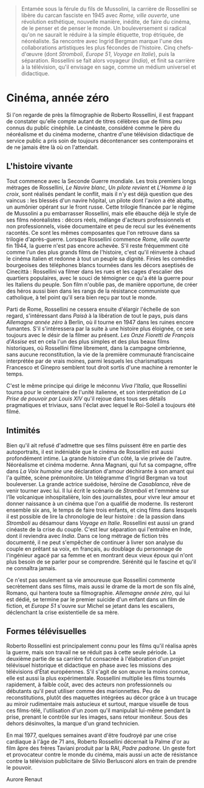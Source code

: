 > Entamée sous la férule du fils de Mussolini, la carrière de Rossellini se libère du carcan fasciste en 1945 avec _Rome, ville ouverte_, une révolution esthétique, nouvelle manière, inédite, de faire du cinéma, de le penser et de penser le monde. Un bouleversement si radical qu'on ne saurait le réduire à la simple étiquette, trop étriquée, de néoréaliste. Sa rencontre avec Ingrid Bergman marque l'une des collaborations artistiques les plus fécondes de l'histoire. Cinq chefs-d'œuvre (dont _Stromboli_, _Europe 51_, _Voyage en Italie_), puis la séparation. Rossellini se fait alors voyageur (_India_), et finit sa carrière à la télévision, qu'il envisage en sage, comme un médium universel et didactique.

# Cinéma, année zéro

Si l'on regarde de près la filmographie de Roberto Rossellini, il est frappant de constater qu'elle compte autant de titres célèbres que de films peu connus du public cinéphile. Le cinéaste, considéré comme le père du néoréalisme et du cinéma moderne, chantre d'une télévision didactique de service public a pris soin de toujours décontenancer ses contemporains et de ne jamais être là où on l'attendait.

## L'histoire vivante

Tout commence avec la Seconde Guerre mondiale. Les trois premiers longs métrages de Rossellini, _Le Navire blanc_, _Un pilote revient_ et _L'Homme à la croix_, sont réalisés pendant le conflit, mais il n'y est déjà question que des vaincus : les blessés d'un navire hôpital, un pilote dont l'avion a été abattu, un aumônier opérant sur le front russe. Cette trilogie financée par le régime de Mussolini a pu embarrasser Rossellini, mais elle ébauche déjà le style de ses films néoréalistes : décors réels, mélange d'acteurs professionnels et non professionnels, visée documentaire et peu de recul sur les événements racontés. Ce sont les mêmes composantes que l'on retrouve dans sa trilogie d'après-guerre. Lorsque Rossellini commence _Rome, ville ouverte_ fin 1944, la guerre n'est pas encore achevée. S'il reste fréquemment cité comme l'un des plus grands films de l'histoire, c'est qu'il réinvente à chaud le cinéma italien et redonne à tout un peuple sa dignité. Finies les comédies bourgeoises des téléphones blancs tournées dans les décors aseptisés de Cinecittà : Rossellini va filmer dans les rues et les cages d'escalier des quartiers populaires, avec le souci de témoigner ce qu'a été la guerre pour les Italiens du peuple. Son film n'oublie pas, de manière opportune, de créer des héros aussi bien dans les rangs de la résistance communiste que catholique, à tel point qu'il sera bien reçu par tout le monde.

Parti de Rome, Rossellini ne cessera ensuite d'élargir l'échelle de son regard, s'intéressant dans _Paisà_ à la libération de tout le pays, puis dans _Allemagne année zéro_ à Berlin, où il tourne en 1947 dans les ruines encore fumantes. S'il s'intéressera par la suite à une histoire plus éloignée, ce sera toujours avec le désir de la filmer au présent. _Les Onze Fioretti de François d'Assise_ est en cela l'un des plus simples et des plus beaux films historiques, où Rossellini filme librement, dans la campagne ombrienne, sans aucune reconstitution, la vie de la première communauté franciscaine interprétée par de vrais moines, parmi lesquels les charismatiques Francesco et Ginepro semblent tout droit sortis d'une machine à remonter le temps.

C'est le même principe qui dirige le méconnu _Viva l'Italia_, que Rossellini tourna pour le centenaire de l'unité italienne, et son interprétation de _La Prise de pouvoir par Louis XIV_ qu'il rejoue dans tous ses détails pragmatiques et triviaux, sans l'éclat avec lequel le Roi-Soleil a toujours été filmé.

## Intimités

Bien qu'il ait refusé d'admettre que ses films puissent être en partie des autoportraits, il est indéniable que le cinéma de Rossellini est aussi profondément intime. La grande histoire d'un côté, la vie privée de l'autre. Néoréalisme et cinéma moderne. Anna Magnani, qui fut sa compagne, offre dans _La Voix humaine_ une déclaration d'amour déchirante à son amant qui l'a quittée, scène prémonitoire. Un télégramme d'Ingrid Bergman va tout bouleverser. La grande actrice suédoise, héroïne de _Casablanca_, rêve de venir tourner avec lui. Il lui écrit le scénario de _Stromboli_ et l'emmène sur l'île volcanique inhospitalière, loin des journalistes, pour vivre leur amour et donner naissance à un cinéma que l'on a qualifié de moderne. Ils resteront ensemble six ans, le temps de faire trois enfants, et cinq films dans lesquels il est possible de lire la chronologie de leur histoire : de la passion dans _Stromboli_ au désamour dans _Voyage en Italie_. Rossellini est aussi un grand cinéaste de la crise du couple. C'est leur séparation qui l'entraîne en Inde, dont il reviendra avec _India_. Dans ce long métrage de fiction très documenté, il ne peut s'empêcher de continuer à livrer son analyse du couple en prêtant sa voix, en français, au doublage du personnage de l'ingénieur agacé par sa femme et en montrant deux vieux époux qui n'ont plus besoin de se parler pour se comprendre. Sérénité qui le fascine et qu'il ne connaîtra jamais.

Ce n'est pas seulement sa vie amoureuse que Rossellini commente secrètement dans ses films, mais aussi le drame de la mort de son fils aîné, Romano, qui hantera toute sa filmographie. _Allemagne année zéro_, qui lui est dédié, se termine par le premier suicide d'un enfant dans un film de fiction, et _Europe 51_ s'ouvre sur Michel se jetant dans les escaliers, déclenchant la crise existentielle de sa mère.

## Formes télévisuelles

Roberto Rossellini est principalement connu pour les films qu'il réalisa après la guerre, mais son travail ne se réduit pas à cette seule période. La deuxième partie de sa carrière fut consacrée à l'élaboration d'un projet télévisuel historique et didactique en phase avec les missions des télévisions d'État européennes. S'il s'agit de son œuvre la moins connue, elle est aussi la plus expérimentale. Rossellini multiplie les films tournés rapidement, à faible coût, avec des acteurs non professionnels ou débutants qu'il peut utiliser comme des marionnettes. Peu de reconstitutions, plutôt des maquettes intégrées au décor grâce à un trucage au miroir rudimentaire mais astucieux et surtout, marque visuelle de tous ces films-télé, l'utilisation d'un zoom qu'il manipulait lui-même pendant la prise, prenant le contrôle sur les images, sans retour moniteur. Sous des dehors désinvoltes, la marque d'un grand technicien.

En mai 1977, quelques semaines avant d'être foudroyé par une crise cardiaque à l'âge de 71 ans, Roberto Rossellini décernait la Palme d'or au film âpre des frères Taviani produit par la RAI, _Padre padrone_. Un geste fort et provocateur contre le monde du cinéma, mais aussi un acte de résistance contre la télévision publicitaire de Silvio Berlusconi alors en train de prendre le pouvoir.

<div class="author">Aurore Renaut</div>
